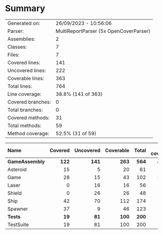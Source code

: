 ﻿# Summary
|||
|:---|:---|
| Generated on: | 26/09/2023 - 10:56:06 |
| Parser: | MultiReportParser (5x OpenCoverParser) |
| Assemblies: | 2 |
| Classes: | 7 |
| Files: | 7 |
| Covered lines: | 141 |
| Uncovered lines: | 222 |
| Coverable lines: | 363 |
| Total lines: | 764 |
| Line coverage: | 38.8% (141 of 363) |
| Covered branches: | 0 |
| Total branches: | 0 |
| Covered methods: | 31 |
| Total methods: | 59 |
| Method coverage: | 52.5% (31 of 59) |

|**Name**|**Covered**|**Uncovered**|**Coverable**|**Total**|**Line coverage**|**Covered**|**Total**|**Branch coverage**|**Covered**|**Total**|**Method coverage**|
|:---|---:|---:|---:|---:|---:|---:|---:|---:|---:|---:|---:|
|**GameAssembly**|**122**|**141**|**263**|**564**|**46.3%**|**0**|**0**|****|**27**|**45**|**60%**|
|Asteroid|15|5|20|61|75%|0|0||4|4|100%|
|Game|28|15|43|102|65.1%|0|0||5|8|62.5%|
|Laser|0|16|16|56|0%|0|0||0|2|0%|
|Shield|0|26|26|48|0%|0|0||0|5|0%|
|Ship|42|70|112|174|37.5%|0|0||12|18|66.6%|
|Spawner|37|9|46|123|80.4%|0|0||6|8|75%|
|**Tests**|**19**|**81**|**100**|**200**|**19%**|**0**|**0**|****|**4**|**14**|**28.5%**|
|TestSuite|19|81|100|200|19%|0|0||4|14|28.5%|
